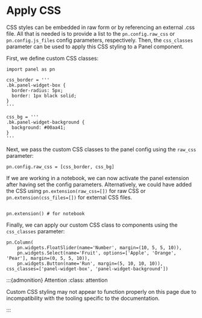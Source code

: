 # Apply CSS

CSS styles can be embedded in raw form or by referencing an external .css file. All that is needed is to provide a list to the ``pn.config.raw_css`` or ``pn.config.js_files`` config parameters, respectively. Then, the ``css_classes`` parameter can be used to apply this CSS styling to a Panel component.

First, we define custom CSS classes:

```{pyodide}
import panel as pn

css_border = '''
.bk.panel-widget-box {
  border-radius: 5px;
  border: 1px black solid;
}
'''

css_bg = '''
.bk.panel-widget-background {
  background: #00aa41;
}
'''
```
Next, we pass the custom CSS classes to the panel config using the `raw_css` parameter:

```{pyodide}
pn.config.raw_css = [css_border, css_bg]

```

If we are working in a notebook, we can now activate the panel extension after having set the config parameters. Alternatively, we could have added the CSS using `pn.extension(raw_css=[])` for raw CSS or `pn.extension(css_files=[])` for external CSS files.

```{pyodide}

pn.extension() # for notebook

```

Finally, we can apply our custom CSS class to components using the `css_classes` parameter:

```{pyodide}
pn.Column(
    pn.widgets.FloatSlider(name='Number', margin=(10, 5, 5, 10)),
    pn.widgets.Select(name='Fruit', options=['Apple', 'Orange', 'Pear'], margin=(0, 5, 5, 10)),
    pn.widgets.Button(name='Run', margin=(5, 10, 10, 10)),
css_classes=['panel-widget-box', 'panel-widget-background'])
```

:::{admonition} Attention
:class: attention

Custom CSS styling may not appear to function properly on this page due to incompatibility with the tooling specific to the documentation.

:::
